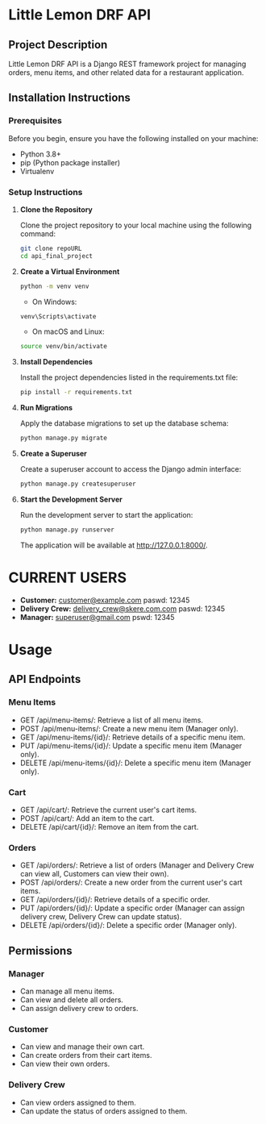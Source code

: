 # Little Lemon DRF API

## Project Description

Little Lemon DRF API is a Django REST framework project for managing orders, menu items, and other related data for a restaurant application.


## Installation Instructions

### Prerequisites

Before you begin, ensure you have the following installed on your machine:

- Python 3.8+
- pip (Python package installer)
- Virtualenv

### Setup Instructions

1. **Clone the Repository**

   Clone the project repository to your local machine using the following command:
    ```bash
   git clone repoURL
   cd api_final_project
   ```

2. **Create a Virtual Environment**
   ```bash
   python -m venv venv
   ```
   - On Windows:
    ```bash
   venv\Scripts\activate
   ```
   - On macOS and Linux:
    ```bash
   source venv/bin/activate
   ```

3. **Install Dependencies**

    Install the project dependencies listed in the requirements.txt file:   
   ```bash
   pip install -r requirements.txt
    ```

4. **Run Migrations**

    Apply the database migrations to set up the database schema:   
   ```bash
   python manage.py migrate
   ```

5. **Create a Superuser**

   Create a superuser account to access the Django admin interface:  
   ```bash
   python manage.py createsuperuser
   ```
6. **Start the Development Server**

   Run the development server to start the application:
   ```bash
   python manage.py runserver
   ```
   The application will be available at http://127.0.0.1:8000/.

# CURRENT USERS
- **Customer:**   customer@example.com  paswd: 12345
- **Delivery Crew:**   delivery_crew@skere.com.com  paswd: 12345
- **Manager:**   superuser@gmail.com  pswd: 12345

# Usage
## API Endpoints
### Menu Items

- GET /api/menu-items/: Retrieve a list of all menu items.
- POST /api/menu-items/: Create a new menu item (Manager only).
- GET /api/menu-items/{id}/: Retrieve details of a specific menu item.
- PUT /api/menu-items/{id}/: Update a specific menu item (Manager only).
- DELETE /api/menu-items/{id}/: Delete a specific menu item (Manager only).

### Cart

- GET /api/cart/: Retrieve the current user's cart items.
- POST /api/cart/: Add an item to the cart.
- DELETE /api/cart/{id}/: Remove an item from the cart.

### Orders

- GET /api/orders/: Retrieve a list of orders (Manager and Delivery Crew can view all, Customers can view their own).
- POST /api/orders/: Create a new order from the current user's cart items.
- GET /api/orders/{id}/: Retrieve details of a specific order.
- PUT /api/orders/{id}/: Update a specific order (Manager can assign delivery crew, Delivery Crew can update status).
- DELETE /api/orders/{id}/: Delete a specific order (Manager only).

## Permissions
### Manager

- Can manage all menu items.
- Can view and delete all orders.
- Can assign delivery crew to orders.

### Customer

- Can view and manage their own cart.
- Can create orders from their cart items.
- Can view their own orders.

### Delivery Crew

- Can view orders assigned to them.
- Can update the status of orders assigned to them.
